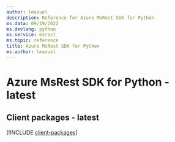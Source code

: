 ```yaml
---
author: lmazuel
description: Reference for Azure MsRest SDK for Python
ms.data: 09/19/2022
ms.devlang: python
ms.service: msrest
ms.topic: reference
title: Azure MsRest SDK for Python
ms.author: lmazuel
---
```

# Azure MsRest SDK for Python - latest

## Client packages - latest
[!INCLUDE [client-packages](msrest-client-index.md)]